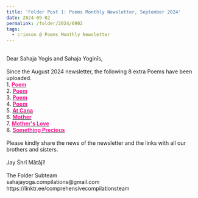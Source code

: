 ```yaml
---
title: 'Folder Post 1: Poems Monthly Newsletter, September 2024'
date: 2024-09-02
permalink: /folder/2024/0902
tags:
  - crimson @ Poems Monthly Newsletter
---
```


<p>
<br>
Dear Sahaja Yogis and Sahaja Yoginīs,<br>
<br>
Since the August 2024 newsletter, the following 8 extra Poems have been uploaded.<br>
1. <a href="https://seven-teams.github.io/folder/2008-0401-LSS-TASYN"> <font color="DeepPink"><b>Poem</b></font></a><br>
2. <a href="https://seven-teams.github.io/folder/2024-0901-LV-01"> <font color="DeepPink"><b>Poem</b></font></a><br>
3. <a href="https://seven-teams.github.io/folder/2024-0901-LV-02"> <font color="DeepPink"><b>Poem</b></font></a><br>
4. <a href="https://seven-teams.github.io/folder/2024-0901-LV-03"> <font color="DeepPink"><b>Poem</b></font></a><br>
5. <a href="https://seven-teams.github.io/folder/2024-0901-LV-At-Cana"> <font color="DeepPink"><b>At Cana</b></font></a><br>
6. <a href="https://seven-teams.github.io/folder/2008-0401-LSS-TASYN"> <font color="DeepPink"><b>Mother</b></font></a><br>
7. <a href="https://seven-teams.github.io/folder/1998-0501-AP-Mothers-Love"> <font color="DeepPink"><b>Mother's Love</b></font></a><br>
8. <a href="https://seven-teams.github.io/folder/2007-0101-DrHY-Something-Precious-TASYN"> <font color="DeepPink"><b>Something Precious</b></font></a><br>
<br>
Please kindly share the news of the newsletter and the links with all our brothers and sisters.<br>
<br>
Jay Śhrī Mātājī!<br>
<br>
The Folder Subteam<br>
sahajayoga.compilations@gmail.com<br>
https://linktr.ee/comprehensivecompilationsteam<br>
</p>